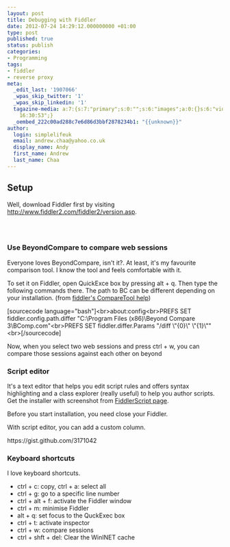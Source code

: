 ```yaml
---
layout: post
title: Debugging with Fiddler
date: 2012-07-24 14:29:12.000000000 +01:00
type: post
published: true
status: publish
categories:
- Programming
tags:
- fiddler
- reverse proxy
meta:
  _edit_last: '1907066'
  _wpas_skip_twitter: '1'
  _wpas_skip_linkedin: '1'
  tagazine-media: a:7:{s:7:"primary";s:0:"";s:6:"images";a:0:{}s:6:"videos";a:0:{}s:11:"image_count";i:0;s:6:"author";s:7:"1907066";s:7:"blog_id";s:7:"1833431";s:9:"mod_stamp";s:19:"2012-07-24
    16:30:53";}
  _oembed_222c00ad288c7e6d86d3bbf2878234b1: "{{unknown}}"
author:
  login: simplelifeuk
  email: andrew.chaa@yahoo.co.uk
  display_name: Andy
  first_name: Andrew
  last_name: Chaa
---
```

<h2>Setup</h2>
<p>Well, download Fiddler first by visiting <a href="http://www.fiddler2.com/fiddler2/version.asp">http://www.fiddler2.com/fiddler2/version.asp</a>.</p>
<h3>&nbsp;</h3>
<h3>Use BeyondCompare to compare web sessions</h3>
<p>Everyone loves BeyondCompare, isn't it?. At least, it's my favourite comparison tool. I know the tool and feels comfortable with it.</p>
<p>To set it on Fiddler, open QuickExce box by pressing alt + q. Then type the following commands there. The path to BC can be different depending on your installation. (from <a href="https://www.fiddler2.com/fiddler/help/CompareTool.asp">fiddler's CompareTool help</a>)</p>
<p>[sourcecode language="bash"]&lt;br&gt;about:config&lt;br&gt;PREFS SET fiddler.config.path.differ &quot;C:\Program Files (x86)\Beyond Compare 3\BComp.com&quot;&lt;br&gt;PREFS SET fiddler.differ.Params &quot;/diff \&quot;{0}\&quot; \&quot;{1}\&quot;&quot;&lt;br&gt;[/sourcecode]</p>
<p>Now, when you select two web sessions and press ctrl + w, you can compare those sessions against each other on beyond</p>
<h3>Script editor</h3>
<p>It's a text editor that helps you edit script rules and offers syntax highlighting and a class explorer (really useful) to help you author scripts. Get the installer with screenshot from <a href="http://www.fiddler2.com/fiddler/fse.asp">FiddlerScript page</a>.</p>
<p>Before you start installation, you need close your Fiddler.</p>
<p>With script editor, you can add a custom column.</p>
<p>https://gist.github.com/3171042</p>
<h3>Keyboard shortcuts</h3>
<p>I love keyboard shortcuts.</p>
<ul>
<li>ctrl + c: copy, ctrl + a: select all  </li>
<li>ctrl + g: go to a specific line number  </li>
<li>ctrl + alt + f: activate the Fiddler window  </li>
<li>ctrl + m: minimise Fiddler  </li>
<li>alt + q: set focus to the QuckExec box  </li>
<li>ctrl + t: activate inspector  </li>
<li>ctrl + w: compare sessions  </li>
<li>ctrl + shft + del: Clear the WinINET cache </li>
</ul>
